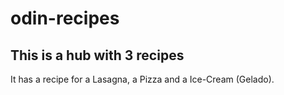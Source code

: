 # odin-recipes
## This is a hub with 3 recipes
It has a recipe for a Lasagna, a Pizza and a Ice-Cream (Gelado).